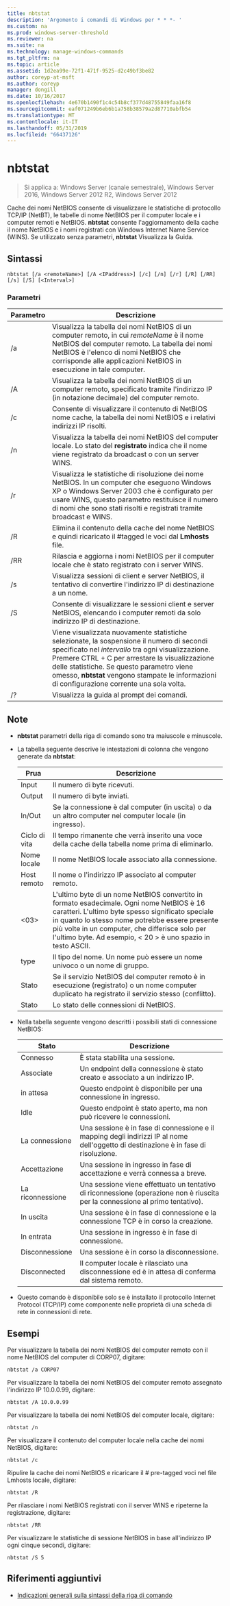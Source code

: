```yaml
---
title: nbtstat
description: 'Argomento i comandi di Windows per * * *- '
ms.custom: na
ms.prod: windows-server-threshold
ms.reviewer: na
ms.suite: na
ms.technology: manage-windows-commands
ms.tgt_pltfrm: na
ms.topic: article
ms.assetid: 1d2ea99e-72f1-471f-9525-d2c49bf3be82
author: coreyp-at-msft
ms.author: coreyp
manager: dongill
ms.date: 10/16/2017
ms.openlocfilehash: 4e670b1490f1c4c54b8cf377d48755849faa16f8
ms.sourcegitcommit: eaf071249b6eb6b1a758b38579a2d87710abfb54
ms.translationtype: MT
ms.contentlocale: it-IT
ms.lasthandoff: 05/31/2019
ms.locfileid: "66437126"
---
```

# <a name="nbtstat"></a>nbtstat

>Si applica a: Windows Server (canale semestrale), Windows Server 2016, Windows Server 2012 R2, Windows Server 2012

Cache dei nomi NetBIOS consente di visualizzare le statistiche di protocollo TCP/IP (NetBT), le tabelle di nome NetBIOS per il computer locale e i computer remoti e NetBIOS. **nbtstat** consente l'aggiornamento della cache il nome NetBIOS e i nomi registrati con Windows Internet Name Service (WINS). Se utilizzato senza parametri, **nbtstat** Visualizza la Guida. 

## <a name="syntax"></a>Sintassi

```
nbtstat [/a <remoteName>] [/A <IPaddress>] [/c] [/n] [/r] [/R] [/RR] [/s] [/S] [<Interval>]
```

### <a name="parameters"></a>Parametri

|    Parametro    |                                                                                                                         Descrizione                                                                                                                         |
|-----------------|-------------------------------------------------------------------------------------------------------------------------------------------------------------------------------------------------------------------------------------------------------------|
| /a <remoteName> |    Visualizza la tabella dei nomi NetBIOS di un computer remoto, in cui *remoteName* è il nome NetBIOS del computer remoto. La tabella dei nomi NetBIOS è l'elenco di nomi NetBIOS che corrisponde alle applicazioni NetBIOS in esecuzione in tale computer.     |
| /A <IPaddress>  |                                                           Visualizza la tabella dei nomi NetBIOS di un computer remoto, specificato tramite l'indirizzo IP (in notazione decimale) del computer remoto.                                                            |
|       /c        |                                                                        Consente di visualizzare il contenuto di NetBIOS nome cache, la tabella dei nomi NetBIOS e i relativi indirizzi IP risolti.                                                                         |
|       /n        |                                            Visualizza la tabella dei nomi NetBIOS del computer locale. Lo stato del **registrato** indica che il nome viene registrato da broadcast o con un server WINS.                                             |
|       /r        |      Visualizza le statistiche di risoluzione dei nome NetBIOS. In un computer che eseguono Windows XP o Windows Server 2003 che è configurato per usare WINS, questo parametro restituisce il numero di nomi che sono stati risolti e registrati tramite broadcast e WINS.       |
|       /R        |                                                                      Elimina il contenuto della cache del nome NetBIOS e quindi ricaricato il #tagged le voci dal **Lmhosts** file.                                                                      |
|       /RR       |                                                                           Rilascia e aggiorna i nomi NetBIOS per il computer locale che è stato registrato con i server WINS.                                                                            |
|       /s        |                                                                          Visualizza sessioni di client e server NetBIOS, il tentativo di convertire l'indirizzo IP di destinazione a un nome.                                                                           |
|       /S        |                                                                          Consente di visualizzare le sessioni client e server NetBIOS, elencando i computer remoti da solo indirizzo IP di destinazione.                                                                          |
|   <Interval>    | Viene visualizzata nuovamente statistiche selezionate, la sospensione il numero di secondi specificato nel *intervallo* tra ogni visualizzazione. Premere CTRL + C per arrestare la visualizzazione delle statistiche. Se questo parametro viene omesso, **nbtstat** vengono stampate le informazioni di configurazione corrente una sola volta. |
|       /?        |                                                                                                            Visualizza la guida al prompt dei comandi.                                                                                                             |

## <a name="remarks"></a>Note

-   **nbtstat** parametri della riga di comando sono tra maiuscole e minuscole.

-   La tabella seguente descrive le intestazioni di colonna che vengono generate da **nbtstat**:

    |Prua|Descrizione|
    |------|--------|
    |Input|Il numero di byte ricevuti.|
    |Output|Il numero di byte inviati.|
    |In/Out|Se la connessione è dal computer (in uscita) o da un altro computer nel computer locale (in ingresso).|
    |Ciclo di vita|Il tempo rimanente che verrà inserito una voce della cache della tabella nome prima di eliminarlo.|
    |Nome locale|Il nome NetBIOS locale associato alla connessione.|
    |Host remoto|Il nome o l'indirizzo IP associato al computer remoto.|
    |<03>|L'ultimo byte di un nome NetBIOS convertito in formato esadecimale. Ogni nome NetBIOS è 16 caratteri. L'ultimo byte spesso significato speciale in quanto lo stesso nome potrebbe essere presente più volte in un computer, che differisce solo per l'ultimo byte. Ad esempio, < 20 > è uno spazio in testo ASCII.|
    |type|Il tipo del nome. Un nome può essere un nome univoco o un nome di gruppo.|
    |Stato|Se il servizio NetBIOS del computer remoto è in esecuzione (registrato) o un nome computer duplicato ha registrato il servizio stesso (conflitto).|
    |Stato|Lo stato delle connessioni di NetBIOS.|

-   Nella tabella seguente vengono descritti i possibili stati di connessione NetBIOS:

    |Stato|Descrizione|
    |-----|--------|
    |Connesso|È stata stabilita una sessione.|
    |Associate|Un endpoint della connessione è stato creato e associato a un indirizzo IP.|
    |in attesa|Questo endpoint è disponibile per una connessione in ingresso.|
    |Idle|Questo endpoint è stato aperto, ma non può ricevere le connessioni.|
    |La connessione|Una sessione è in fase di connessione e il mapping degli indirizzi IP al nome dell'oggetto di destinazione è in fase di risoluzione.|
    |Accettazione|Una sessione in ingresso in fase di accettazione e verrà connessa a breve.|
    |La riconnessione|Una sessione viene effettuato un tentativo di riconnessione (operazione non è riuscita per la connessione al primo tentativo).|
    |In uscita|Una sessione è in fase di connessione e la connessione TCP è in corso la creazione.|
    |In entrata|Una sessione in ingresso è in fase di connessione.|
    |Disconnessione|Una sessione è in corso la disconnessione.|
    |Disconnected|Il computer locale è rilasciato una disconnessione ed è in attesa di conferma dal sistema remoto.|

-   Questo comando è disponibile solo se è installato il protocollo Internet Protocol (TCP/IP) come componente nelle proprietà di una scheda di rete in connessioni di rete.

## <a name="BKMK_Examples"></a>Esempi
Per visualizzare la tabella dei nomi NetBIOS del computer remoto con il nome NetBIOS del computer di CORP07, digitare:

```
nbtstat /a CORP07
```

Per visualizzare la tabella dei nomi NetBIOS del computer remoto assegnato l'indirizzo IP 10.0.0.99, digitare:

```
nbtstat /A 10.0.0.99
```

Per visualizzare la tabella dei nomi NetBIOS del computer locale, digitare:

```
nbtstat /n
```

Per visualizzare il contenuto del computer locale nella cache dei nomi NetBIOS, digitare:

```
nbtstat /c
```

Ripulire la cache dei nomi NetBIOS e ricaricare il # pre-tagged voci nel file Lmhosts locale, digitare:

```
nbtstat /R
```

Per rilasciare i nomi NetBIOS registrati con il server WINS e ripeterne la registrazione, digitare:

```
nbtstat /RR
```

Per visualizzare le statistiche di sessione NetBIOS in base all'indirizzo IP ogni cinque secondi, digitare:

```
nbtstat /S 5
```

## <a name="additional-references"></a>Riferimenti aggiuntivi

-   [Indicazioni generali sulla sintassi della riga di comando](command-line-syntax-key.md)


